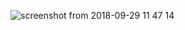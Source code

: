 ![screenshot from 2018-09-29 11 47 14](https://user-images.githubusercontent.com/34853850/46247151-874d9f00-c3dd-11e8-8f89-e212cf619949.png)

